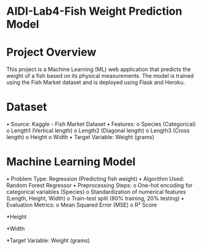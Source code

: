 # AIDI-Lab4-Fish Weight Prediction Model


# Project Overview

This project is a Machine Learning (ML) web application that predicts the weight of a fish based on its physical measurements. The model is trained using the Fish Market dataset and is deployed using Flask and Heroku.

# Dataset

•	Source: Kaggle - Fish Market Dataset
•	Features:
o	Species (Categorical)
o	Length1 (Vertical length)
o	Length2 (Diagonal length)
o	Length3 (Cross length)
o	Height
o	Width
•	Target Variable: Weight (grams)


# Machine Learning Model

•	Problem Type: Regression (Predicting fish weight)
•	Algorithm Used: Random Forest Regressor
•	Preprocessing Steps:
o	One-hot encoding for categorical variables (Species)
o	Standardization of numerical features (Length, Height, Width)
o	Train-test split (80% training, 20% testing)
•	Evaluation Metrics:
o	Mean Squared Error (MSE)
o	R² Score



*Height

*Width

*Target Variable: Weight (grams)

